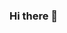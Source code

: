 ### Hi there 👋

<!--
**SANJEEV61/SANJEEV61** is a ✨ _special_ ✨ repository because its `README.md` (this file) appears on your GitHub profile.

Here are some ideas to get you started:
# Sanjeev R
Full-Stack Developer | Tech Enthusiast

## Professional Summary
Full-stack developer with a passion for creating robust and scalable web applications. Proficient in front-end and back-end technologies, with a focus on delivering high-quality software solutions. Enthusiastic about learning new technologies and collaborating in dynamic team environments.

## Projects
- **Project 1: A Surveillance Bot to Survey the Feasibility of Vehicle Movement**
  - **Description:** Spearheaded a team of 4 to build a robot to automate road maintenance by self-driving vehicle intelligently curated to detect any malfunctioning roads and repair instantaneously. 
  - **Role:** Project Intern
  - **Technologies:** C++, Arduino, SQL, Python, Oracle, AWS, IoT
  - **Achievements:** Engineered and assembled an advanced robotic system to streamline road maintenance in India, leading to 89% improvement in efficiency and cost savings

- **Project 2: Digital Notice Board App**
  - **Description:** Developed an LED screen display used to convey messages to public, students or employees to share Documents, PDF, images on a daily basis for internal or public communication.
  - **Role:** Full-stack developer
  - **Technologies:** Java, Firebase, SQL, XML, Full-stack
  - **Achievements:** Improved UI/UX resulting in a 15% reduction in task completion time.

## Skills
- **Languages:** C++, Java, Python, JavaScript
- **Front-end:** React, Angular, HTML, CSS
- **Back-end:** Node.js, PHP
- **Database:** MongoDB, MySQL

## Contact
- Email: sanjeev06022001@gmail.com
- LinkedIn: [Sanjeev R on LinkedIn](https://www.linkedin.com/in/sanjeev-r-5806831b2/)

## Education
- Bachelor of Engineering in Computer Science

## Contributions
- Community involvement: Actively participating in local coding meetups and hackathons.

## Note
"Turning ideas into elegant solutions. Passionate about creating meaningful and impactful software."



